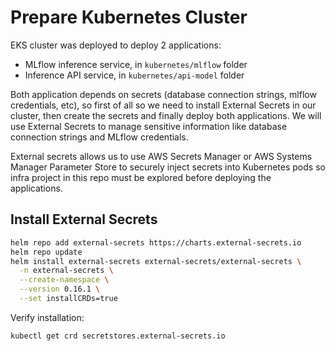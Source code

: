 # Prepare Kubernetes Cluster

EKS cluster was deployed to deploy 2 applications:

- MLflow inference service, in `kubernetes/mlflow` folder
- Inference API service, in `kubernetes/api-model` folder

Both application depends on secrets (database connection strings, mlflow credentials, etc), so first of all so we need to install External Secrets in our cluster, then create the secrets and finally deploy both applications.
We will use External Secrets to manage sensitive information like database connection strings and MLflow credentials.

External secrets allows us to use AWS Secrets Manager or AWS Systems Manager Parameter Store to securely inject secrets into Kubernetes pods so infra project in this repo must be explored before deploying the applications.

## Install External Secrets

```bash
helm repo add external-secrets https://charts.external-secrets.io
helm repo update
helm install external-secrets external-secrets/external-secrets \
  -n external-secrets \
  --create-namespace \
  --version 0.16.1 \
  --set installCRDs=true
```

Verify installation:

```bash
kubectl get crd secretstores.external-secrets.io
```
